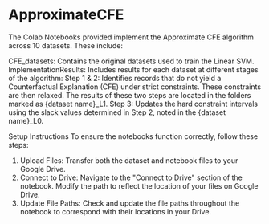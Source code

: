# ApproximateCFE

The Colab Notebooks provided implement the Approximate CFE algorithm across 10 datasets. These include:

CFE_datasets: Contains the original datasets used to train the Linear SVM.
ImplementationResults: Includes results for each dataset at different stages of the algorithm:
    Step 1 & 2: Identifies records that do not yield a Counterfactual Explanation (CFE) under strict constraints. These constraints are then relaxed. The results of these two steps are located in the folders marked as {dataset name}_L1.
    Step 3: Updates the hard constraint intervals using the slack values determined in Step 2, noted in the {dataset name}_L0.

Setup Instructions
To ensure the notebooks function correctly, follow these steps:

1. Upload Files: Transfer both the dataset and notebook files to your Google Drive.
2. Connect to Drive:
    Navigate to the "Connect to Drive" section of the notebook.
    Modify the path to reflect the location of your files on Google Drive.
3. Update File Paths:
    Check and update the file paths throughout the notebook to correspond with their locations in your Drive.

